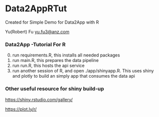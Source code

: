# Data2AppRTut
Created for Simple Demo for Data2App with R

Yu(Robert) Fu 
yu.fu3@anz.com


### Data2App -Tutorial For R

0. run requirements.R, this installs all needed packages
1. run main.R, this prepares the data pipeline
2. run run.R, this hosts the api service
3. run another session of R, and open ./app/shinyapp.R. This uses shiny and plotly to build an simply app that consumes the data api

### Other useful resource for shiny build-up
https://shiny.rstudio.com/gallery/

https://plot.ly/r/
